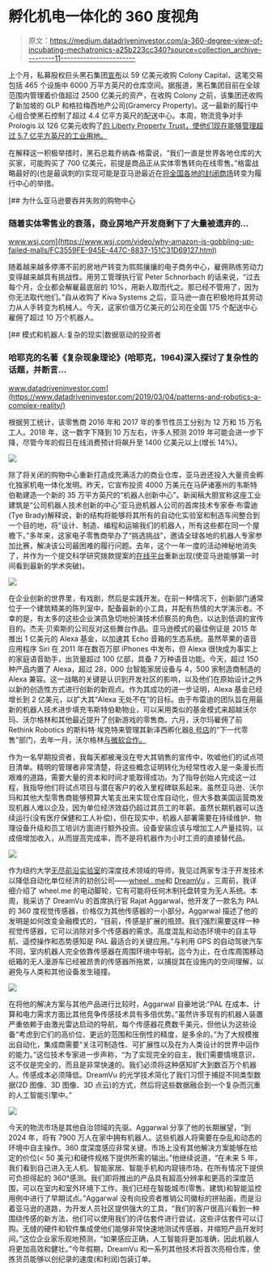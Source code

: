 # 孵化机电一体化的 360 度视角

> 原文：<https://medium.datadriveninvestor.com/a-360-degree-view-of-incubating-mechatronics-a25b223cc340?source=collection_archive---------11----------------------->

上个月，私募股权巨头黑石集团[宣布](https://www.bloomberg.com/news/articles/2019-09-30/blackstone-to-buy-colony-capital-warehouses-for-5-9-billion)以 59 亿美元收购 Colony Capital，这笔交易包括 465 个设施中 6000 万平方英尺的仓库空间。据报道，黑石集团目前在全球范围内管理着价值超过 2500 亿美元的资产，在收购 Colony 之前，该集团还收购了新加坡的 GLP 和格拉梅西地产公司(Gramercy Property)。这一最新的履行中心组合使黑石控制了超过 4.4 亿平方英尺的配送中心。本周，物流竞争对手 Prologis 以 126 亿美元收购了[的 Liberty Property Trust，使他们现在能够管理超过 5.7 亿平方英尺的工业用地。](https://www.wsj.com/articles/blackstone-and-prologis-battle-for-fast-shipping-leadership-11572955205)

在解释这一积极举措时，黑石总裁乔纳森·格雷说，“我们一直是世界各地仓库的大买家，可能购买了 700 亿美元，前提是商品正从实体零售转向在线零售。”格雷战略最好的(也是最讽刺的)实现可能是亚马逊最近在[将全国各地的封闭商场](https://www.cbre.us/research-and-reports/trading-places-retail-properties-converted-to-industrial-use?utm_source=prcomms&utm_medium=newsrelease)转变为履行中心的举措。

[](https://www.wsj.com/video/why-amazon-is-gobbling-up-failed-malls/FC3559FE-945E-447C-8837-151C31D69127.html) [## 为什么亚马逊要吞并失败的购物中心

### 随着实体零售业的衰落，商业房地产开发商剩下了大量被遗弃的…

www.wsj.com](https://www.wsj.com/video/why-amazon-is-gobbling-up-failed-malls/FC3559FE-945E-447C-8837-151C31D69127.html) 

随着越来越多停滞不前的房地产转变为熙熙攘攘的电子商务中心，雇佣熟练劳动力变得越来越具有挑战性。用劳工管理执行官 Peter Schnorbach 的话来说，“过去每个月，企业都会解雇最底层的 10%，用新人取而代之。那已经不管用了，因为你无法取代他们。”自从收购了 Kiva Systems 之后，亚马逊一直在积极地将其劳动力从人手转变为机械人。今天，这家价值万亿美元的公司在全国 175 个配送中心雇佣了超过 10 万个机器人。

[](https://www.datadriveninvestor.com/2019/03/04/patterns-and-robotics-a-complex-reality/) [## 模式和机器人:复杂的现实|数据驱动的投资者

### 哈耶克的名著《复杂现象理论》(哈耶克，1964)深入探讨了复杂性的话题，并断言…

www.datadriveninvestor.com](https://www.datadriveninvestor.com/2019/03/04/patterns-and-robotics-a-complex-reality/) 

根据劳工统计，该零售商 2016 年和 2017 年的季节性员工分别为 12 万和 15 万名工人。2018 年，这一数字下降到 10 万左右，许多人预测 2019 年可能会进一步下降，尽管今年的假日在线消费预计将飙升至 1400 亿美元以上(增长 14%)。

![](img/b5790c1e5b9698e2e8a7607a0a190736.png)

除了将关闭的购物中心重新打造成充满活力的商业仓库，亚马逊还投入大量资金孵化独家机电一体化发明。昨天，它宣布投资 4000 万美元在马萨诸塞州的韦斯特伯勒建造一个新的 35 万平方英尺的“机器人创新中心”。新闻稿大胆宣称这座工业建筑是“公司机器人技术创新的中心”亚马逊机器人公司的首席技术专家泰·布雷迪(Tye Brady)解释说，新的结构将能够将其所有的自动化实验室和制造车间整合到一个目的地，将“设计、制造、编程和运输我们的机器人，所有这些都在同一个屋檐下。”多年来，这家电子零售商举办了“挑选挑战”，邀请全球各地的机器人专家参加比赛，解决该公司最困难的履行问题。去年，这个一年一度的活动神秘地消失了，并作为一个提交科学研究拨款提案的[在线平台](https://ara.amazon-ml.com/index.html)重新出现(使亚马逊能够第一时间看到最新的学术突破)。

![](img/2892adcacbdb81b8eb2274084e1fc63e.png)

在企业创新的世界里，有戏剧，然后是实践开发。在前一种情况下，创新部门通常位于一个建筑精美的陈列室中，配备最新的小工具，并配有热情的大学演示者。不幸的是，有太多的这些企业演员急切地扮演技术侦察员的角色，以达到低调的宣传目的。杰夫·贝索斯的公司反对这些舞台作品。亚马逊模式的最佳例证是 2015 年推出 1 亿美元的 Alexa 基金，以加速其 Echo 音箱的生态系统。虽然苹果的语音应用程序 Siri 在 2011 年在数百万部 iPhones 中发布，但 Alexa 很快成为事实上的家庭语音助手，出货量超过 100 亿部，具备 7 万种语音功能。今天，超过 150 种产品内置了 Alexa，超过 28，000 台智能家居设备与 4，500 家制造商制造的 Alexa 兼容。这一战略的关键是认识到开发社区的影响，以及他们在原始设计之外以新的创造性方式进行创新的新观点。作为其成功的进一步证明，Alexa 基金已经增长到 2 亿美元，以扩大其“Alexa 无处不在”的目标。由于布雷迪的团队旨在用最新的机器人技术进步填充韦斯特伯勒物业，可以采用类似的基金模式来超越沃尔玛、沃尔格林和其他最近提升了创新游戏的零售商。六月，沃尔玛雇佣了前 Rethink Robotics 的斯科特·埃克特来管理其新泽西孵化器[8 号店](https://www.storeno8.com)的“下一代零售”部门，去年一月，沃尔格林[与微软合作。](https://news.walgreens.com/press-releases/general-news/walgreens-boots-alliance-and-microsoft-establish-strategic-partnership-to-transform-health-care-delivery.htm)

作为一名早期投资者，我每天都被淹没在夸大其销售的宣传中，吹嘘他们的试点项目清单。精明的管理者非常清楚，将这些概念证明转化为经常性收入是一条漫长而艰难的道路，需要大量的资本和时间才能取得成功。为了指导创始人完成这一过程，我指导他们将试点项目与潜在客户的收入里程碑联系起来。虽然亚马逊、沃尔玛和其他大型零售商能够预算大笔支出来实现仓库自动化，但大多数美国运营商发现机器人难以企及，因为单位经济效益仍超过其员工的年薪。虽然长期机器可以连续运行(没有医疗保健和工人补偿)，但在现实中，机器人部署需要在持续维护、物理设备升级和员工培训方面进行额外投资。设备安装应该与增加工人产量挂钩，以成倍增加收入，从而提高完成率，而不是将机器作为小时工资的直接替代品。

![](img/66767248c32d782ad84ae15090543b2c.png)

作为纽约大学[无尽前沿实验室](https://endlessfrontierlabs.com/)的深度技术领域的导师，我见过两家专注于开发技术以降低自动化单位经济的初创公司——[wheel . me](https://robotrabbi.com/2019/10/28/wheelme/)和 [DreamVu](https://dreamvu.com/) 。三周前，我详细介绍了 wheel.me 的电动脚轮，它有可能将任何木制托盘转变为无人系统。本周，我采访了 DreamVu 的首席执行官 Rajat Aggarwal，他开发了一款名为 PAL 的 360 度视觉传感器，价格仅为其他传感器的一小部分。Aggarwal 描述了他的发明是如何改变金融模式的，“目前，传感是扩展的瓶颈。我们强烈需要这样一种视觉传感器，它可以消除对多个传感器的需求。高度混乱和动态环境中的自主导航、遥控操作和态势感知是 PAL 最适合的关键应用。”与利用 GPS 的自动驾驶汽车不同，室内机器人完全依靠传感器在周围环境中导航。迄今为止，在仓库周围移动纸箱的无人漫游车已经被昂贵的传感器所拖累，以捕捉其在设施内的空间理解，以避免与人类和其他设备发生碰撞。

![](img/843a1774d89402bb10ba77f4daa5318d.png)

在将他的解决方案与其他产品进行比较时，Aggarwal 自豪地说:“PAL 在成本、计算和电力需求方面比其他竞争传感技术具有多倍优势。”虽然许多现有的机器人装置严重依赖于由激光雷达启动的导航，每个传感器花费数千美元，但他认为这些设备“考虑到它们的高价位、更远的范围和压倒性的精度，是多余的。”为了大规模推出自动化，集成商需要“关注可制造性、可扩展性以及在为人类设计的世界中运作的能力。”这位技术专家进一步声称，“为了实现完全的自主，我们需要情境意识，这不仅是完全的，而且是非常快速的。我们必须将这种感知扩大到数百万个机器人。传感成本必须降低。DreamVu 的光学技术简化了我们习惯于捕捉不同类型数据(2D 图像、3D 图像、3D 点云)的方式，然后将这些数据融合到一个复杂而沉重的人工智能引擎中。”

![](img/5c2891cca7c4e809465d9ebae7368c1f.png)

今天的物流市场是其他自治领域的先驱。Aggarwal 分享了他的长期展望，“到 2024 年，将有 7900 万人在家中拥有机器人。这些机器人将需要在杂乱和动态的环境中自主操作。360 度深度感应非常关键。市场上没有其他解决方案能够在给定的价位(< 50 美元)和硬件规格下提供所需的输出。”他继续说道，“在未来 5 年，我们看到自己进入无人机、智能家居、智能手机和内窥镜市场，在所有情况下提供可负担得起的 360°感测。我们即将推出的产品具有超高分辨率和更高的深度范围，可以在室内和室外环境下工作。我们已经在智能城市(零售、建筑)和智能监控用例中进行了早期试点。”Aggarwal 没有向投资者推销公司徽标的拼贴画，而是沿着亚马逊的道路，为开发人员社区提供强大的工具，“我们的客户很高兴看到一种围绕传感的新方法，他们可以使用我们的评估套件进行尝试，这些评估套件可以订购。无缝的硬件和软件集成使他们能够非常快速地测试传感器，并缩短产品开发时间。”这位企业家乐观地预测，“如果感应正确，人工智能将更加准确，因此机器人将更加高效和健壮。”今年假期，DreamVu 和一系列其他技术将首次亮相仓库，使拣货员能够以创纪录的速度(和利润)包装订单。